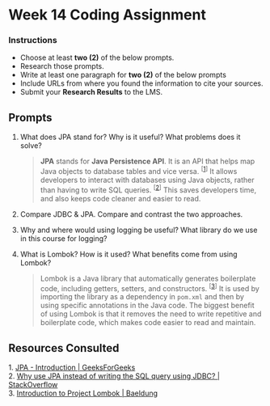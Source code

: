 # Week 14 Coding Assignment

### Instructions

-   Choose at least **two (2)** of the below prompts.
-   Research those prompts.
-   Write at least one paragraph for **two (2)** of the below prompts
-   Include URLs from where you found the information to cite your sources.
-   Submit your **Research Results** to the LMS.

## Prompts

1. What does JPA stand for? Why is it useful? What problems does it solve?

    > **JPA** stands for **Java Persistence API**. It is an API that helps map Java objects to database tables and vice versa. <sup>[[1](#source-1)]</sup> It allows developers to interact with databases using Java objects, rather than having to write SQL queries. <sup>[[2](#source-2)]</sup> This saves developers time, and also keeps code cleaner and easier to read.

2. Compare JDBC & JPA. Compare and contrast the two approaches.

3. Why and where would using logging be useful? What library do we use in this course for logging?

4. What is Lombok? How is it used? What benefits come from using Lombok?

    > Lombok is a Java library that automatically generates boilerplate code, including getters, setters, and constructors. <sup>[[3](#source-3)]</sup> It is used by importing the library as a dependency in `pom.xml` and then by using specific annotations in the Java code. The biggest benefit of using Lombok is that it removes the need to write repetitive and boilerplate code, which makes code easier to read and maintain.

## Resources Consulted

<a id="source-1"></a> 1. [JPA - Introduction | GeeksForGeeks](https://www.geeksforgeeks.org/jpa-introduction/)  
<a id="source-2"></a> 2. [Why use JPA instead of writing the SQL query using JDBC? | StackOverflow](https://stackoverflow.com/questions/4406310/why-use-jpa-instead-of-writing-the-sql-query-using-jdbc)  
<a id="source-3"></a> 3. [Introduction to Project Lombok | Baeldung](https://www.baeldung.com/intro-to-project-lombok)

<!-- <a id="source-4"></a> 4.  <sup>[[4](#source-4)]</sup> -->

